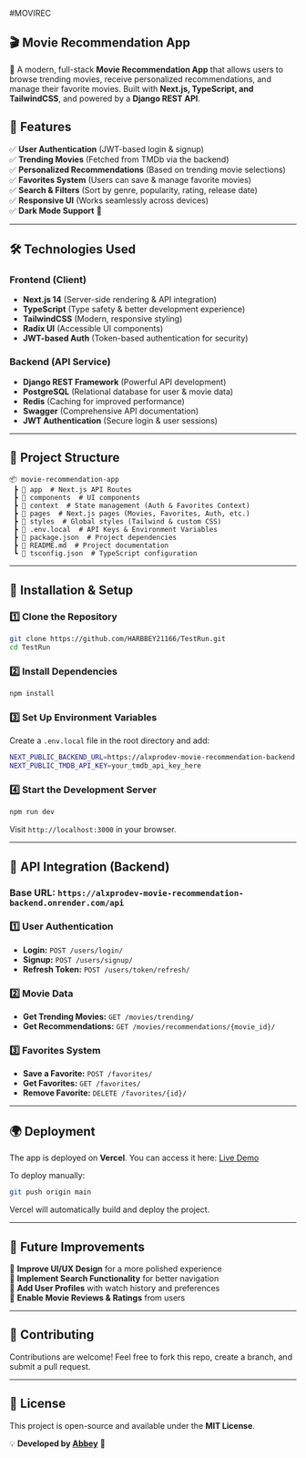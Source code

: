 #MOVIREC

## 🎬 Movie Recommendation App

🚀 A modern, full-stack **Movie Recommendation App** that allows users to browse trending movies, receive personalized recommendations, and manage their favorite movies. Built with **Next.js, TypeScript, and TailwindCSS**, and powered by a **Django REST API**.

## 📌 Features
✅ **User Authentication** (JWT-based login & signup)  
✅ **Trending Movies** (Fetched from TMDb via the backend)  
✅ **Personalized Recommendations** (Based on trending movie selections)  
✅ **Favorites System** (Users can save & manage favorite movies)  
✅ **Search & Filters** (Sort by genre, popularity, rating, release date)  
✅ **Responsive UI** (Works seamlessly across devices)  
✅ **Dark Mode Support** 🌙  

---

## 🛠️ Technologies Used

### **Frontend (Client)**
- **Next.js 14** (Server-side rendering & API integration)
- **TypeScript** (Type safety & better development experience)
- **TailwindCSS** (Modern, responsive styling)
- **Radix UI** (Accessible UI components)
- **JWT-based Auth** (Token-based authentication for security)

### **Backend (API Service)**
- **Django REST Framework** (Powerful API development)
- **PostgreSQL** (Relational database for user & movie data)
- **Redis** (Caching for improved performance)
- **Swagger** (Comprehensive API documentation)
- **JWT Authentication** (Secure login & user sessions)

---

## 📂 Project Structure
```
📦 movie-recommendation-app
 ┣ 📂 app  # Next.js API Routes
 ┣ 📂 components  # UI components
 ┣ 📂 context  # State management (Auth & Favorites Context)
 ┣ 📂 pages  # Next.js pages (Movies, Favorites, Auth, etc.)
 ┣ 📂 styles  # Global styles (Tailwind & custom CSS)
 ┣ 📜 .env.local  # API Keys & Environment Variables
 ┣ 📜 package.json  # Project dependencies
 ┣ 📜 README.md  # Project documentation
 ┗ 📜 tsconfig.json  # TypeScript configuration
```

---

## 🚀 Installation & Setup

### 1️⃣ **Clone the Repository**
```sh
git clone https://github.com/HARBBEY21166/TestRun.git
cd TestRun
```

### 2️⃣ **Install Dependencies**
```sh
npm install
```

### 3️⃣ **Set Up Environment Variables**
Create a `.env.local` file in the root directory and add:
```sh
NEXT_PUBLIC_BACKEND_URL=https://alxprodev-movie-recommendation-backend.onrender.com
NEXT_PUBLIC_TMDB_API_KEY=your_tmdb_api_key_here
```

### 4️⃣ **Start the Development Server**
```sh
npm run dev
```
Visit `http://localhost:3000` in your browser.

---

## 🔗 API Integration (Backend)
### **Base URL:** `https://alxprodev-movie-recommendation-backend.onrender.com/api`

### **1️⃣ User Authentication**
- **Login:** `POST /users/login/`
- **Signup:** `POST /users/signup/`
- **Refresh Token:** `POST /users/token/refresh/`

### **2️⃣ Movie Data**
- **Get Trending Movies:** `GET /movies/trending/`
- **Get Recommendations:** `GET /movies/recommendations/{movie_id}/`

### **3️⃣ Favorites System**
- **Save a Favorite:** `POST /favorites/`
- **Get Favorites:** `GET /favorites/`
- **Remove Favorite:** `DELETE /favorites/{id}/`

---

## 🌍 Deployment
The app is deployed on **Vercel**. You can access it here: [Live Demo](https://movierec-one.vercel.app/)

To deploy manually:
```sh
git push origin main
```
Vercel will automatically build and deploy the project.

---

## 📌 Future Improvements
🔹 **Improve UI/UX Design** for a more polished experience  
🔹 **Implement Search Functionality** for better navigation  
🔹 **Add User Profiles** with watch history and preferences  
🔹 **Enable Movie Reviews & Ratings** from users  

---

## 🤝 Contributing
Contributions are welcome! Feel free to fork this repo, create a branch, and submit a pull request.

---

## 📜 License
This project is open-source and available under the **MIT License**.

💡 **Developed by [Abbey](https://github.com/HARBBEY21166)** 🚀
